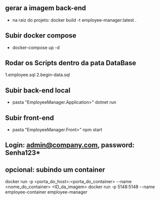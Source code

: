 ## gerar a imagem back-end
* na raiz do projeto: docker build -t employee-manager:latest .

## Subir docker compose
* docker-compose up -d

## Rodar os Scripts dentro da pata DataBase
1.employee.sql
2.begin-data.sql

## Subir back-end local
* pasta "EmployeeManager.Application>" dotnet run

## Subir front-end
* pasta "EmployeeManager.Front>" npm start

## Login: admin@company.com, password: Senha123*




## opcional: subindo um container
docker run -p <porta_do_host>:<porta_do_container> --name <nome_do_container> <ID_da_imagem>
docker run -p 5148:5148 --name employee-container employee-manager